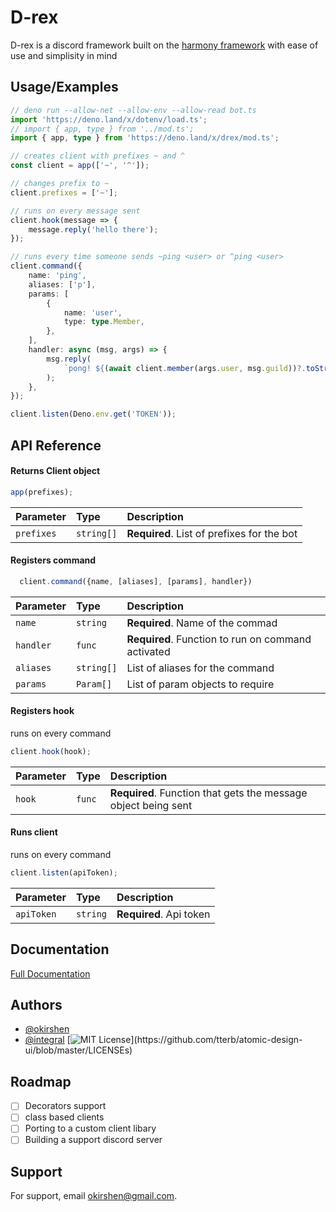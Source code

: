 # D-rex

D-rex is a discord framework built on the [harmony framework](https://deno.land/x/harmony/mod.ts)
with ease of use and simplisity in mind

## Usage/Examples

```typescript
// deno run --allow-net --allow-env --allow-read bot.ts
import 'https://deno.land/x/dotenv/load.ts';
// import { app, type } from '../mod.ts';
import { app, type } from 'https://deno.land/x/drex/mod.ts';

// creates client with prefixes ~ and ^
const client = app(['~', '^']);

// changes prefix to ~
client.prefixes = ['~'];

// runs on every message sent
client.hook(message => {
	message.reply('hello there');
});

// runs every time someone sends ~ping <user> or ^ping <user>
client.command({
	name: 'ping',
	aliases: ['p'],
	params: [
		{
			name: 'user',
			type: type.Member,
		},
	],
	handler: async (msg, args) => {
		msg.reply(
			`pong! ${(await client.member(args.user, msg.guild))?.toString()}`
		);
	},
});

client.listen(Deno.env.get('TOKEN'));
```

## API Reference

#### Returns Client object

```typescript
app(prefixes);
```

| Parameter  | Type       | Description                                |
| :--------- | :--------- | :----------------------------------------- |
| `prefixes` | `string[]` | **Required**. List of prefixes for the bot |

#### Registers command

```typescript
  client.command({name, [aliases], [params], handler})
```

| Parameter | Type       | Description                                        |
| :-------- | :--------- | :------------------------------------------------- |
| `name`    | `string`   | **Required**. Name of the commad                   |
| `handler` | `func`     | **Required**. Function to run on command activated |
| `aliases` | `string[]` | List of aliases for the command                    |
| `params`  | `Param[]`  | List of param objects to require                   |

#### Registers hook

runs on every command

```typescript
client.hook(hook);
```

| Parameter | Type   | Description                                                    |
| :-------- | :----- | :------------------------------------------------------------- |
| `hook`    | `func` | **Required**. Function that gets the message object being sent |

#### Runs client

runs on every command

```typescript
client.listen(apiToken);
```

| Parameter  | Type     | Description             |
| :--------- | :------- | :---------------------- |
| `apiToken` | `string` | **Required**. Api token |

## Documentation

[Full Documentation](https://doc.deno.land/https/deno.land%2Fx%2Fdrex%2Fmod.ts)

## Authors

- [@okirshen](https://www.github.com/Okirshen)
- [@integral](https://github.com/HARDIntegral)
  [![MIT License](https://img.shields.io/apm/l/atomic-design-ui.svg?)](https://github.com/tterb/atomic-design-ui/blob/master/LICENSEs)

## Roadmap

- [ ] Decorators support
- [ ] class based clients
- [ ] Porting to a custom client libary
- [ ] Building a support discord server

## Support

For support, email okirshen@gmail.com.
